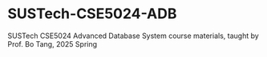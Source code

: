 # SUSTech-CSE5024-ADB
SUSTech CSE5024 Advanced Database System course materials, taught by Prof. Bo Tang, 2025 Spring
